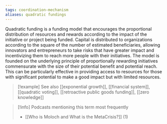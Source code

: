 ```yaml
---
tags: coordination-mechanism
aliases: quadratic fundings
---
```


Quadratic funding is a funding model that encourages the proportional distribution of resources and rewards according to the impact of the initiative or project being funded. Capital is distributed to organizations according to the square of the number of estimated beneficiaries, allowing innovators and entrepreneurs to take risks that have greater impact and incentivizing them to reach more people with their initiatives. The model is founded on the underlying principle of proportionally rewarding initiatives commensurate with the size of their potential benefit and potential reach. This can be particularly effective in providing access to resources for those with significant potential to make a good impact but with limited resources.

> [!example] See also
> [[exponential growth]], [[financial system]], [[quadratic voting]], [[retroactive public goods funding]], [[zero knowledge]]

> [!info] Podcasts mentioning this term most frequently
> * [[Who is Moloch and What is the MetaCrisis?]] (1)